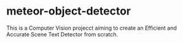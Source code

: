 # meteor-object-detector

This is a Computer Vision projecct aiming to create an Efficient and Accurate Scene Text Detector from scratch.

    
   
   
    
  
  

    
  

    

   
  


 
   
    
 
  
